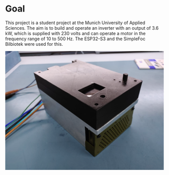 # Goal
This project is a student project at the Munich University of Applied Sciences.
The aim is to build and operate an inverter with an output of 3.6 kW,
which is supplied with 230 volts and can operate a motor in the frequency range of 10 to 500 Hz.
The ESP32-S3 and the SimpleFoc Bilbiotek were used for this.

![Inverter](https://github.com/Eg0st/MecProInverter/blob/main/documentation/pictures/Inverter.png)
